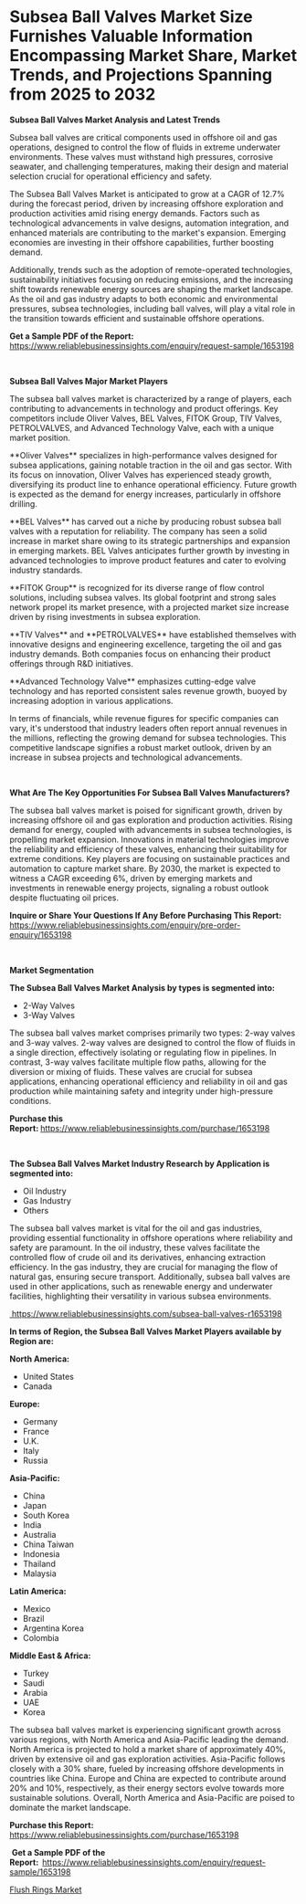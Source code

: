 <p><h1>Subsea Ball Valves Market Size Furnishes Valuable Information Encompassing Market Share, Market Trends, and Projections Spanning from 2025 to 2032</h1></p><p><strong>Subsea Ball Valves Market Analysis and Latest Trends</strong></p>
<p><p>Subsea ball valves are critical components used in offshore oil and gas operations, designed to control the flow of fluids in extreme underwater environments. These valves must withstand high pressures, corrosive seawater, and challenging temperatures, making their design and material selection crucial for operational efficiency and safety. </p><p>The Subsea Ball Valves Market is anticipated to grow at a CAGR of 12.7% during the forecast period, driven by increasing offshore exploration and production activities amid rising energy demands. Factors such as technological advancements in valve designs, automation integration, and enhanced materials are contributing to the market's expansion. Emerging economies are investing in their offshore capabilities, further boosting demand. </p><p>Additionally, trends such as the adoption of remote-operated technologies, sustainability initiatives focusing on reducing emissions, and the increasing shift towards renewable energy sources are shaping the market landscape. As the oil and gas industry adapts to both economic and environmental pressures, subsea technologies, including ball valves, will play a vital role in the transition towards efficient and sustainable offshore operations.</p></p>
<p><strong>Get a Sample PDF of the Report:&nbsp;</strong> <a href="https://www.reliablebusinessinsights.com/enquiry/request-sample/1653198?utm_campaign=2274&utm_medium=2&utm_source=Github&utm_content=ia&utm_term=05032025&utm_id=subsea-ball-valves">https://www.reliablebusinessinsights.com/enquiry/request-sample/1653198</a></p>
<p>&nbsp;</p>
<p><strong>Subsea Ball Valves Major Market Players</strong></p>
<p><p>The subsea ball valves market is characterized by a range of players, each contributing to advancements in technology and product offerings. Key competitors include Oliver Valves, BEL Valves, FITOK Group, TIV Valves, PETROLVALVES, and Advanced Technology Valve, each with a unique market position.</p><p>**Oliver Valves** specializes in high-performance valves designed for subsea applications, gaining notable traction in the oil and gas sector. With its focus on innovation, Oliver Valves has experienced steady growth, diversifying its product line to enhance operational efficiency. Future growth is expected as the demand for energy increases, particularly in offshore drilling.</p><p>**BEL Valves** has carved out a niche by producing robust subsea ball valves with a reputation for reliability. The company has seen a solid increase in market share owing to its strategic partnerships and expansion in emerging markets. BEL Valves anticipates further growth by investing in advanced technologies to improve product features and cater to evolving industry standards.</p><p>**FITOK Group** is recognized for its diverse range of flow control solutions, including subsea valves. Its global footprint and strong sales network propel its market presence, with a projected market size increase driven by rising investments in subsea exploration.</p><p>**TIV Valves** and **PETROLVALVES** have established themselves with innovative designs and engineering excellence, targeting the oil and gas industry demands. Both companies focus on enhancing their product offerings through R&D initiatives.</p><p>**Advanced Technology Valve** emphasizes cutting-edge valve technology and has reported consistent sales revenue growth, buoyed by increasing adoption in various applications.</p><p>In terms of financials, while revenue figures for specific companies can vary, it's understood that industry leaders often report annual revenues in the millions, reflecting the growing demand for subsea technologies. This competitive landscape signifies a robust market outlook, driven by an increase in subsea projects and technological advancements.</p></p>
<p>&nbsp;</p>
<p><strong>What Are The Key Opportunities For Subsea Ball Valves Manufacturers?</strong></p>
<p><p>The subsea ball valves market is poised for significant growth, driven by increasing offshore oil and gas exploration and production activities. Rising demand for energy, coupled with advancements in subsea technologies, is propelling market expansion. Innovations in material technologies improve the reliability and efficiency of these valves, enhancing their suitability for extreme conditions. Key players are focusing on sustainable practices and automation to capture market share. By 2030, the market is expected to witness a CAGR exceeding 6%, driven by emerging markets and investments in renewable energy projects, signaling a robust outlook despite fluctuating oil prices.</p></p>
<p><strong>Inquire or Share Your Questions If Any Before Purchasing This Report:</strong> <a href="https://www.reliablebusinessinsights.com/enquiry/pre-order-enquiry/1653198?utm_campaign=2274&utm_medium=2&utm_source=Github&utm_content=ia&utm_term=05032025&utm_id=subsea-ball-valves">https://www.reliablebusinessinsights.com/enquiry/pre-order-enquiry/1653198</a></p>
<p>&nbsp;</p>
<p><strong>Market Segmentation</strong></p>
<p><strong>The Subsea Ball Valves Market Analysis by types is segmented into:</strong></p>
<p><ul><li>2-Way Valves</li><li>3-Way Valves</li></ul></p>
<p><p>The subsea ball valves market comprises primarily two types: 2-way valves and 3-way valves. 2-way valves are designed to control the flow of fluids in a single direction, effectively isolating or regulating flow in pipelines. In contrast, 3-way valves facilitate multiple flow paths, allowing for the diversion or mixing of fluids. These valves are crucial for subsea applications, enhancing operational efficiency and reliability in oil and gas production while maintaining safety and integrity under high-pressure conditions.</p></p>
<p><strong>Purchase this Report:&nbsp;</strong><a href="https://www.reliablebusinessinsights.com/purchase/1653198?utm_campaign=2274&utm_medium=2&utm_source=Github&utm_content=ia&utm_term=05032025&utm_id=subsea-ball-valves">https://www.reliablebusinessinsights.com/purchase/1653198</a></p>
<p>&nbsp;</p>
<p><strong>The Subsea Ball Valves Market Industry Research by Application is segmented into:</strong></p>
<p><ul><li>Oil Industry</li><li>Gas Industry</li><li>Others</li></ul></p>
<p><p>The subsea ball valves market is vital for the oil and gas industries, providing essential functionality in offshore operations where reliability and safety are paramount. In the oil industry, these valves facilitate the controlled flow of crude oil and its derivatives, enhancing extraction efficiency. In the gas industry, they are crucial for managing the flow of natural gas, ensuring secure transport. Additionally, subsea ball valves are used in other applications, such as renewable energy and underwater facilities, highlighting their versatility in various subsea environments.</p></p>
<p><a href="https://www.reliablebusinessinsights.com/subsea-ball-valves-r1653198?utm_campaign=2274&utm_medium=2&utm_source=Github&utm_content=ia&utm_term=05032025&utm_id=subsea-ball-valves">&nbsp;https://www.reliablebusinessinsights.com/subsea-ball-valves-r1653198</a></p>
<p><strong>In terms of Region, the Subsea Ball Valves Market Players available by Region are:</strong></p>
<p>
    <p> <strong> North America: </strong>
        <ul>
            <li>United States</li>
            <li>Canada</li>
        </ul>
        </p> 
    <p> <strong> Europe: </strong>
        <ul>
            <li>Germany</li>
            <li>France</li>
            <li>U.K.</li>
            <li>Italy</li>
            <li>Russia</li>
        </ul>
        </p> 
    <p> <strong> Asia-Pacific: </strong>
        <ul>
            <li>China</li>
            <li>Japan</li>
            <li>South Korea</li>
            <li>India</li>
            <li>Australia</li>
            <li>China Taiwan</li>
            <li>Indonesia</li>
            <li>Thailand</li>
            <li>Malaysia</li>
        </ul>
        </p> 
    <p> <strong> Latin America: </strong>
        <ul>
            <li>Mexico</li>
            <li>Brazil</li>
            <li>Argentina Korea</li>
            <li>Colombia</li>
        </ul>
        </p> 
    <p> <strong> Middle East & Africa: </strong>
        <ul>
            <li>Turkey</li>
            <li>Saudi</li>
            <li>Arabia</li>
            <li>UAE</li>
            <li>Korea</li>
        </ul>
    </p>
    </p>
<p><p>The subsea ball valves market is experiencing significant growth across various regions, with North America and Asia-Pacific leading the demand. North America is projected to hold a market share of approximately 40%, driven by extensive oil and gas exploration activities. Asia-Pacific follows closely with a 30% share, fueled by increasing offshore developments in countries like China. Europe and China are expected to contribute around 20% and 10%, respectively, as their energy sectors evolve towards more sustainable solutions. Overall, North America and Asia-Pacific are poised to dominate the market landscape.</p></p>
<p><strong>Purchase this Report: </strong><a href="https://www.reliablebusinessinsights.com/purchase/1653198?utm_campaign=2274&utm_medium=2&utm_source=Github&utm_content=ia&utm_term=05032025&utm_id=subsea-ball-valves">https://www.reliablebusinessinsights.com/purchase/1653198</a></p>
<p>&nbsp;<strong>Get a Sample PDF of the Report:&nbsp;&nbsp;</strong><a href="https://www.reliablebusinessinsights.com/enquiry/request-sample/1653198?utm_campaign=2274&utm_medium=2&utm_source=Github&utm_content=ia&utm_term=05032025&utm_id=subsea-ball-valves">https://www.reliablebusinessinsights.com/enquiry/request-sample/1653198</a></p>
<p><strong></strong></p>
<p><p><a href="https://github.com/SanjidaKhan901/Market-Research-Report-List-1/blob/main/flush-rings-market.md?utm_campaign=2274&utm_medium=2&utm_source=Github&utm_content=ia&utm_term=05032025&utm_id=subsea-ball-valves">Flush Rings Market</a></p></p>